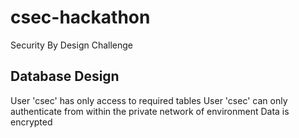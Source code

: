 # csec-hackathon
Security By Design Challenge


## Database Design

User 'csec' has only access to required tables
User 'csec' can only authenticate from within the private network of environment
Data is encrypted